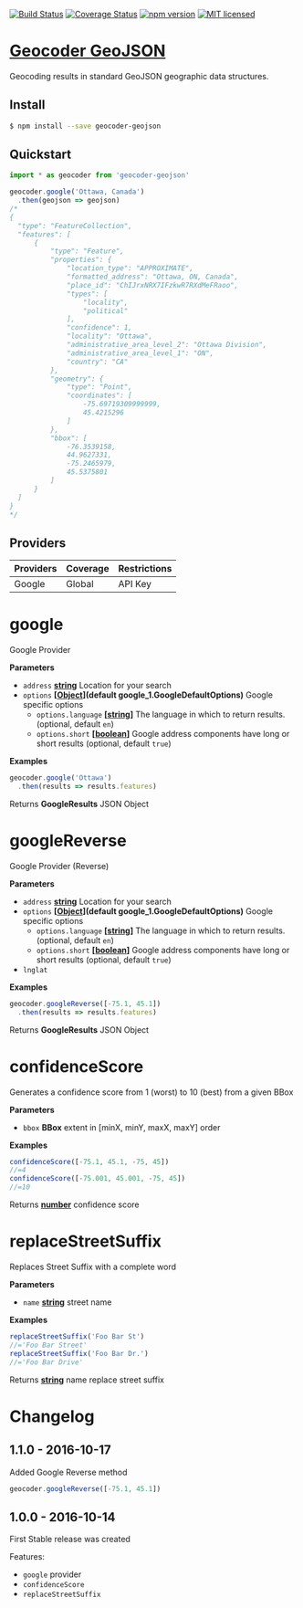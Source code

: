 [![Build Status](https://travis-ci.org/DenisCarriere/geocoder-geojson.svg?branch=master)](https://travis-ci.org/DenisCarriere/geocoder-geojson)
[![Coverage Status](https://coveralls.io/repos/github/DenisCarriere/geocoder-geojson/badge.svg?branch=master)](https://coveralls.io/github/DenisCarriere/geocoder-geojson?branch=master)
[![npm version](https://badge.fury.io/js/geocoder-geojson.svg)](https://badge.fury.io/js/geocoder-geojson)
[![MIT licensed](https://img.shields.io/badge/license-MIT-blue.svg)](https://raw.githubusercontent.com/DenisCarriere/geocoder-geojson/master/LICENSE)

# [Geocoder GeoJSON](https://www.npmjs.com/package/geocoder-geojson)

Geocoding results in standard GeoJSON geographic data structures.

## Install

```bash
$ npm install --save geocoder-geojson
```

## Quickstart

```javascript
import * as geocoder from 'geocoder-geojson'

geocoder.google('Ottawa, Canada')
  .then(geojson => geojson)
/*
{
  "type": "FeatureCollection",
  "features": [
      {
          "type": "Feature",
          "properties": {
              "location_type": "APPROXIMATE",
              "formatted_address": "Ottawa, ON, Canada",
              "place_id": "ChIJrxNRX7IFzkwR7RXdMeFRaoo",
              "types": [
                  "locality",
                  "political"
              ],
              "confidence": 1,
              "locality": "Ottawa",
              "administrative_area_level_2": "Ottawa Division",
              "administrative_area_level_1": "ON",
              "country": "CA"
          },
          "geometry": {
              "type": "Point",
              "coordinates": [
                  -75.69719309999999,
                  45.4215296
              ]
          },
          "bbox": [
              -76.3539158,
              44.9627331,
              -75.2465979,
              45.5375801
          ]
      }
  ]
}
*/
```

## Providers

| Providers       | Coverage    | Restrictions |
|-----------------|:------------|:-------------|
| Google          | Global      | API Key      |
<!-- Generated by documentation.js. Update this documentation by updating the source code. -->

# google

Google Provider

**Parameters**

-   `address` **[string](https://developer.mozilla.org/en-US/docs/Web/JavaScript/Reference/Global_Objects/String)** Location for your search
-   `options` **\[[Object](https://developer.mozilla.org/en-US/docs/Web/JavaScript/Reference/Global_Objects/Object)](default google_1.GoogleDefaultOptions)** Google specific options
    -   `options.language` **\[[string](https://developer.mozilla.org/en-US/docs/Web/JavaScript/Reference/Global_Objects/String)]** The language in which to return results. (optional, default `en`)
    -   `options.short` **\[[boolean](https://developer.mozilla.org/en-US/docs/Web/JavaScript/Reference/Global_Objects/Boolean)]** Google address components have long or short results (optional, default `true`)

**Examples**

```javascript
geocoder.google('Ottawa')
  .then(results => results.features)
```

Returns **GoogleResults** JSON Object

# googleReverse

Google Provider (Reverse)

**Parameters**

-   `address` **[string](https://developer.mozilla.org/en-US/docs/Web/JavaScript/Reference/Global_Objects/String)** Location for your search
-   `options` **\[[Object](https://developer.mozilla.org/en-US/docs/Web/JavaScript/Reference/Global_Objects/Object)](default google_1.GoogleDefaultOptions)** Google specific options
    -   `options.language` **\[[string](https://developer.mozilla.org/en-US/docs/Web/JavaScript/Reference/Global_Objects/String)]** The language in which to return results. (optional, default `en`)
    -   `options.short` **\[[boolean](https://developer.mozilla.org/en-US/docs/Web/JavaScript/Reference/Global_Objects/Boolean)]** Google address components have long or short results (optional, default `true`)
-   `lnglat`  

**Examples**

```javascript
geocoder.googleReverse([-75.1, 45.1])
  .then(results => results.features)
```

Returns **GoogleResults** JSON Object

# confidenceScore

Generates a confidence score from 1 (worst) to 10 (best) from a given BBox

**Parameters**

-   `bbox` **BBox** extent in [minX, minY, maxX, maxY] order

**Examples**

```javascript
confidenceScore([-75.1, 45.1, -75, 45])
//=4
confidenceScore([-75.001, 45.001, -75, 45])
//=10
```

Returns **[number](https://developer.mozilla.org/en-US/docs/Web/JavaScript/Reference/Global_Objects/Number)** confidence score

# replaceStreetSuffix

Replaces Street Suffix with a complete word

**Parameters**

-   `name` **[string](https://developer.mozilla.org/en-US/docs/Web/JavaScript/Reference/Global_Objects/String)** street name

**Examples**

```javascript
replaceStreetSuffix('Foo Bar St')
//='Foo Bar Street'
replaceStreetSuffix('Foo Bar Dr.')
//='Foo Bar Drive'
```

Returns **[string](https://developer.mozilla.org/en-US/docs/Web/JavaScript/Reference/Global_Objects/String)** name replace street suffix

# Changelog

## 1.1.0 - 2016-10-17

Added Google Reverse method

```javascript
geocoder.googleReverse([-75.1, 45.1])
```

## 1.0.0 - 2016-10-14

First Stable release was created

Features:

- `google` provider
- `confidenceScore`
- `replaceStreetSuffix`
